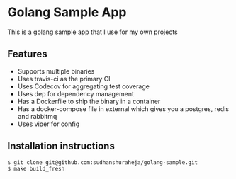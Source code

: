 # Golang Sample App
This is a golang sample app that I use for my own projects

## Features
- Supports multiple binaries
- Uses travis-ci as the primary CI
- Uses Codecov for aggregating test coverage
- Uses dep for dependency management
- Has a Dockerfile to ship the binary in a container
- Has a docker-compose file in external which gives you a postgres, redis and rabbitmq
- Uses viper for config

## Installation instructions
```
$ git clone git@github.com:sudhanshuraheja/golang-sample.git
$ make build_fresh
```